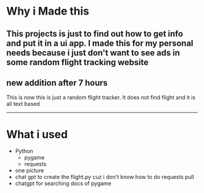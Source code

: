 # Why i Made this

This projects is just to find out how to get info and put it in a ui app.
I made this for my personal needs because i just don't want to see ads in some random flight tracking website
---

## new addition after 7 hours
This is now this is just a random flight tracker.
It does not find flight and it is all text based

---

# What i used
- Python
    - pygame
    - requests
- one picture
- chat gpt to create the flight.py cuz i don't know how to do requests pull
- chatgpt for searching docs of pygame 